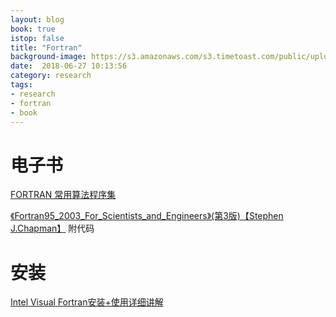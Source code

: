 ```yaml
---
layout: blog
book: true
istop: false
title: "Fortran"
background-image: https://s3.amazonaws.com/s3.timetoast.com/public/uploads/photos/9846311/bbc4648a514d0bedf4184c6e438691f8.jpg?1491146793
date:  2018-06-27 10:13:56
category: research
tags:
- research
- fortran
- book
---
```


# 电子书

[FORTRAN 常用算法程序集](https://github.com/xigrug/xigrug.github.io/tree/master/book/FORTRAN.pdf)

[《Fortran95_2003_For_Scientists_and_Engineers》(第3版)【Stephen J.Chapman】](http://bbs.06climate.com/forum.php?mod=viewthread&tid=66821&fromuid=6251) 附代码

# 安装

[ Intel Visual Fortran安装+使用详细讲解](http://bbs.06climate.com/forum.php?mod=viewthread&tid=25356&extra=&page=1)
